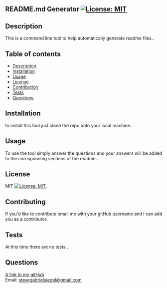 ## README.md Generator   [![License: MIT](https://img.shields.io/badge/License-MIT-yellow.svg)](https://opensource.org/licenses/MIT)



## Description
This is a command line tool to help automatically generate readme files..

## Table of contents
- [Description](#description)
- [Installation](#installation)
- [Usage](#usage)
- [License](#license)
- [Contribution](#contributing)
- [Tests](#tests)
- [Questions](#questions)

## Installation
to install this tool just clone the repo onto your local machine..

## Usage
To use the tool simply answer the questions and your answers will be added to the corrisponding sections of the readme..

## License
MIT [![License: MIT](https://img.shields.io/badge/License-MIT-yellow.svg)](https://opensource.org/licenses/MIT).

## Contributing
If you'd like to contribute email me with your gitHub username and I can add you as a contributor..

## Tests
At this time there are no tests..

## Questions
[A link to my gitHub](https://github.com/StevegSiegel)  
Email: stevegabrielsiegel@gmail.com